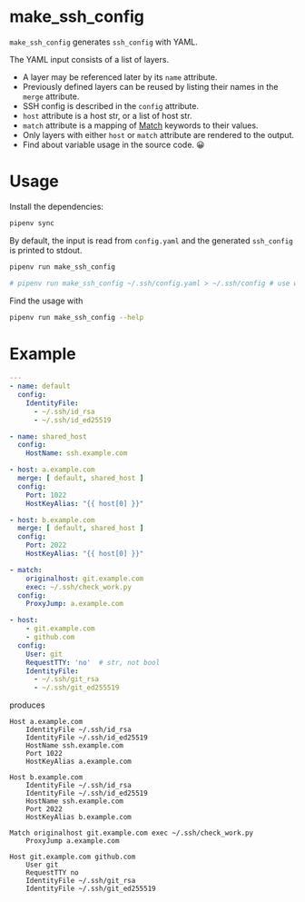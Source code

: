 # make_ssh_config

`make_ssh_config` generates `ssh_config` with YAML.

The YAML input consists of a list of layers.

- A layer may be referenced later by its `name` attribute.
- Previously defined layers can be reused by listing their names in the `merge` attribute.
- SSH config is described in the `config` attribute.
- `host` attribute is a host str, or a list of host str.
- `match` attribute is a mapping of [Match][1] keywords to their values.
- Only layers with either `host` or `match` attribute are rendered to the output.
- Find about variable usage in the source code. 😀

[1]: https://manpages.debian.org/stable/openssh-client/ssh_config.5.en.html#Match

# Usage

Install the dependencies:

```bash
pipenv sync
```

By default, the input is read from `config.yaml` and the generated `ssh_config` is printed to stdout.

```bash
pipenv run make_ssh_config

# pipenv run make_ssh_config ~/.ssh/config.yaml > ~/.ssh/config # use with care
```

Find the usage with

```bash
pipenv run make_ssh_config --help
```

# Example

```yaml
---
- name: default
  config:
    IdentityFile:
      - ~/.ssh/id_rsa
      - ~/.ssh/id_ed25519

- name: shared_host
  config:
    HostName: ssh.example.com

- host: a.example.com
  merge: [ default, shared_host ]
  config:
    Port: 1022
    HostKeyAlias: "{{ host[0] }}"

- host: b.example.com
  merge: [ default, shared_host ]
  config:
    Port: 2022
    HostKeyAlias: "{{ host[0] }}"

- match:
    originalhost: git.example.com
    exec: ~/.ssh/check_work.py
  config:
    ProxyJump: a.example.com

- host:
    - git.example.com
    - github.com
  config:
    User: git
    RequestTTY: 'no'  # str, not bool
    IdentityFile:
      - ~/.ssh/git_rsa
      - ~/.ssh/git_ed255519

```

produces

```text
Host a.example.com
    IdentityFile ~/.ssh/id_rsa
    IdentityFile ~/.ssh/id_ed25519
    HostName ssh.example.com
    Port 1022
    HostKeyAlias a.example.com

Host b.example.com
    IdentityFile ~/.ssh/id_rsa
    IdentityFile ~/.ssh/id_ed25519
    HostName ssh.example.com
    Port 2022
    HostKeyAlias b.example.com

Match originalhost git.example.com exec ~/.ssh/check_work.py
    ProxyJump a.example.com

Host git.example.com github.com
    User git
    RequestTTY no
    IdentityFile ~/.ssh/git_rsa
    IdentityFile ~/.ssh/git_ed255519

```
